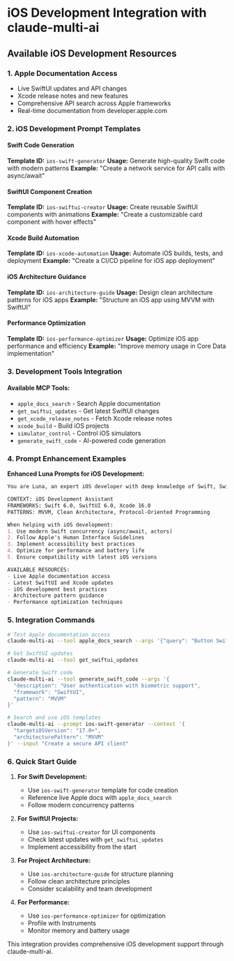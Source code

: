 # iOS Development Integration with claude-multi-ai

## Available iOS Development Resources

### 1. Apple Documentation Access
- Live SwiftUI updates and API changes
- Xcode release notes and new features
- Comprehensive API search across Apple frameworks
- Real-time documentation from developer.apple.com

### 2. iOS Development Prompt Templates

#### Swift Code Generation
**Template ID:** `ios-swift-generator`
**Usage:** Generate high-quality Swift code with modern patterns
**Example:** "Create a network service for API calls with async/await"

#### SwiftUI Component Creation
**Template ID:** `ios-swiftui-creator`
**Usage:** Create reusable SwiftUI components with animations
**Example:** "Create a customizable card component with hover effects"

#### Xcode Build Automation
**Template ID:** `ios-xcode-automation`
**Usage:** Automate iOS builds, tests, and deployment
**Example:** "Create a CI/CD pipeline for iOS app deployment"

#### iOS Architecture Guidance
**Template ID:** `ios-architecture-guide`
**Usage:** Design clean architecture patterns for iOS apps
**Example:** "Structure an iOS app using MVVM with SwiftUI"

#### Performance Optimization
**Template ID:** `ios-performance-optimizer`
**Usage:** Optimize iOS app performance and efficiency
**Example:** "Improve memory usage in Core Data implementation"

### 3. Development Tools Integration

#### Available MCP Tools:
- `apple_docs_search` - Search Apple documentation
- `get_swiftui_updates` - Get latest SwiftUI changes
- `get_xcode_release_notes` - Fetch Xcode release notes
- `xcode_build` - Build iOS projects
- `simulator_control` - Control iOS simulators
- `generate_swift_code` - AI-powered code generation

### 4. Prompt Enhancement Examples

**Enhanced Luna Prompts for iOS Development:**

```markdown
You are Luna, an expert iOS developer with deep knowledge of Swift, SwiftUI, and Apple's ecosystem.

CONTEXT: iOS Development Assistant
FRAMEWORKS: Swift 6.0, SwiftUI 6.0, Xcode 16.0
PATTERNS: MVVM, Clean Architecture, Protocol-Oriented Programming

When helping with iOS development:
1. Use modern Swift concurrency (async/await, actors)
2. Follow Apple's Human Interface Guidelines
3. Implement accessibility best practices
4. Optimize for performance and battery life
5. Ensure compatibility with latest iOS versions

AVAILABLE RESOURCES:
- Live Apple documentation access
- Latest SwiftUI and Xcode updates
- iOS development best practices
- Architecture pattern guidance
- Performance optimization techniques
```

### 5. Integration Commands

```bash
# Test Apple documentation access
claude-multi-ai --tool apple_docs_search --args '{"query": "Button SwiftUI"}'

# Get SwiftUI updates
claude-multi-ai --tool get_swiftui_updates

# Generate Swift code
claude-multi-ai --tool generate_swift_code --args '{
  "description": "User authentication with biometric support",
  "framework": "SwiftUI",
  "pattern": "MVVM"
}'

# Search and use iOS templates
claude-multi-ai --prompt ios-swift-generator --context '{
  "targetiOSVersion": "17.0+",
  "architecturePattern": "MVVM"
}' --input "Create a secure API client"
```

### 6. Quick Start Guide

1. **For Swift Development:**
   - Use `ios-swift-generator` template for code creation
   - Reference live Apple docs with `apple_docs_search`
   - Follow modern concurrency patterns

2. **For SwiftUI Projects:**
   - Use `ios-swiftui-creator` for UI components
   - Check latest updates with `get_swiftui_updates`
   - Implement accessibility from the start

3. **For Project Architecture:**
   - Use `ios-architecture-guide` for structure planning
   - Follow clean architecture principles
   - Consider scalability and team development

4. **For Performance:**
   - Use `ios-performance-optimizer` for optimization
   - Profile with Instruments
   - Monitor memory and battery usage

This integration provides comprehensive iOS development support through claude-multi-ai.
